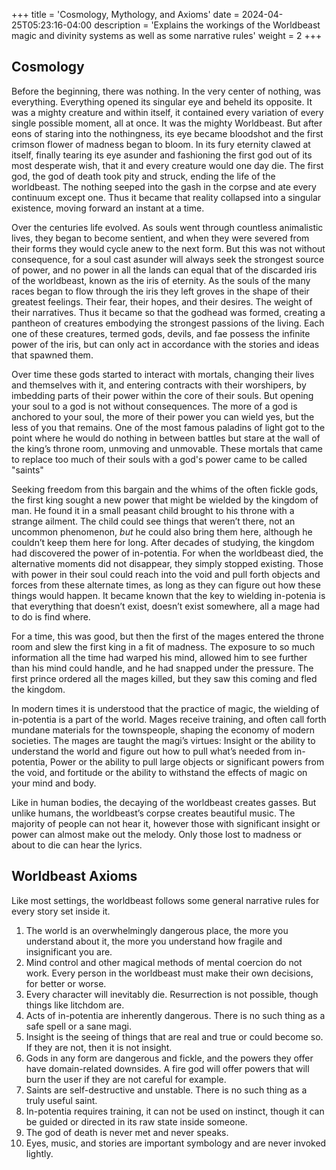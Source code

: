 +++
title = 'Cosmology, Mythology, and Axioms'
date = 2024-04-25T05:23:16-04:00
description = 'Explains the workings of the Worldbeast magic and divinity systems as well as some narrative rules'
weight = 2
+++
## Cosmology
Before the beginning, there was nothing. In the very center of nothing, was everything. Everything opened its singular eye and beheld its opposite. It was a mighty creature and within itself, it contained every variation of every single possible moment, all at once. It was the mighty Worldbeast. But after eons of staring into the nothingness, its eye became bloodshot and the first crimson flower of madness began to bloom. In its fury eternity clawed at itself, finally tearing its eye asunder and fashioning the first god out of its most desperate wish, that it and every creature would one day die. The first god, the god of death took pity and struck, ending the life of the worldbeast. The nothing seeped into the gash in the corpse and ate every continuum except one. Thus it became that reality collapsed into a singular existence, moving forward an instant at a time.

Over the centuries life evolved. As souls went through countless animalistic lives, they began to become sentient, and when they were severed from their forms they would cycle anew to the next form. But this was not without consequence, for a soul cast asunder will always seek the strongest source of power, and no power in all the lands can equal that of the discarded iris of the worldbeast, known as the iris of eternity. As the souls of the many races began to flow through the iris they left groves in the shape of their greatest feelings. Their fear, their hopes, and their desires. The weight of their narratives. Thus it became so that the godhead was formed, creating a pantheon of creatures embodying the strongest passions of the living. Each one of these creatures, termed gods, devils, and fae possess the infinite power of the iris, but can only act in accordance with the stories and ideas that spawned them.

Over time these gods started to interact with mortals, changing their lives and themselves with it, and entering contracts with their worshipers, by imbedding parts of their power within the core of their souls. But opening your soul to a god is not without consequences. The more of a god is anchored to your soul, the more of their power you can wield yes, but the less of you that remains. One of the most famous paladins of light got to the point where he would do nothing in between battles but stare at the wall of the king’s throne room, unmoving and unmovable. These mortals that came to replace too much of their souls with a god's power came to be called "saints"

Seeking freedom from this bargain and the whims of the often fickle gods, the first king sought a new power that might be wielded by the kingdom of man. He found it in a small peasant child brought to his throne with a strange ailment. The child could see things that weren’t there, not an uncommon phenomenon, *but* he could also bring them here, although he couldn’t keep them here for long. After decades of studying, the kingdom had discovered the power of in-potentia. For when the worldbeast died, the alternative moments did not disappear, they simply stopped existing. Those with power in their soul could reach into the void and pull forth objects and forces from these alternate times, as long as they can figure out how these things would happen. It became known that the key to wielding in-potenia is that everything that doesn’t exist, doesn’t exist somewhere, all a mage had to do is find where.

For a time, this was good, but then the first of the mages entered the throne room and slew the first king in a fit of madness. The exposure to so much information all the time had warped his mind, allowed him to see further than his mind could handle, and he had snapped under the pressure. The first prince ordered all the mages killed, but they saw this coming and fled the kingdom.

In modern times it is understood that the practice of magic, the wielding of in-potentia is a part of the world. Mages receive training, and often call forth mundane materials for the townspeople, shaping the economy of modern societies. The mages are taught the magi’s virtues: Insight or the ability to understand the world and figure out how to pull what’s needed from in-potentia, Power or the ability to pull large objects or significant powers from the void, and fortitude or the ability to withstand the effects of magic on your mind and body.

Like in human bodies, the decaying of the worldbeast creates gasses. But unlike humans, the worldbeast’s corpse creates beautiful music. The majority of people can not hear it, however those with significant insight or power can almost make out the melody. Only those lost to madness or about to die can hear the lyrics.

## Worldbeast Axioms
Like most settings, the worldbeast follows some general narrative rules for every story set inside it. 
1. The world is an overwhelmingly dangerous place, the more you understand about it, the more you understand how fragile and insignificant you are.
2. Mind control and other magical methods of mental coercion do not work. Every person in the worldbeast must make their own decisions, for better or worse.
3. Every character will inevitably die. Resurrection is not possible, though things like litchdom are.
4. Acts of in-potentia are inherently dangerous. There is no such thing as a safe spell or a sane magi.
5. Insight is the seeing of things that are real and true or could become so. If they are not, then it is not insight.
6. Gods in any form are dangerous and fickle, and the powers they offer have domain-related downsides. A fire god will offer powers that will burn the user if they are not careful for example. 
7. Saints are self-destructive and unstable. There is no such thing as a truly useful saint.
8. In-potentia requires training, it can not be used on instinct, though it can be guided or directed in its raw state inside someone.
8. The god of death is never met and never speaks.
9. Eyes, music, and stories are important symbology and are never invoked lightly.